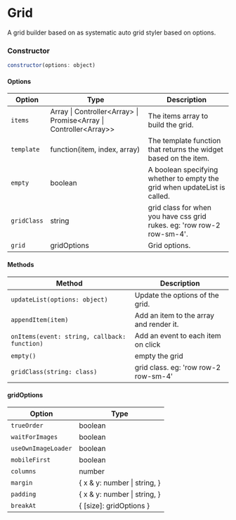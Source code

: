 # Grid

A grid builder based on as systematic auto grid styler based on options.

### Constructor

```javascript
constructor(options: object)
``` 

#### Options
| Option | Type | Description |
| --- | --- | --- |
| `items` | Array \| Controller\<Array> \| Promise\<Array \| Controller\<Array>> | The items array to build the grid. |
| `template` | function(item, index, array) | The template function that returns the widget based on the item. |
| `empty` | boolean | A boolean specifying whether to empty the grid when updateList is called. |
| `gridClass` | string | grid class for when you have css grid rukes. eg: 'row row-2 row-sm-4'. |
| `grid` | gridOptions | Grid options. |

#### Methods
| Method | Description |
| --- | --- |
| `updateList(options: object)` | Update the options of the grid. |
| `appendItem(item)` | Add an item to the array and render it. |
| `onItems(event: string, callback: function)` | Add an event to each item on click |
| `empty()` | empty the grid |
| `gridClass(string: class)` | grid class. eg: 'row row-2 row-sm-4' |

#### gridOptions
| Option | Type |
| --- | --- |
| `trueOrder` | boolean |
| `waitForImages` | boolean |
| `useOwnImageLoader` | boolean |
| `mobileFirst` | boolean |
| `columns` | number |
| `margin` | { x & y: number \| string, } |
| `padding` | { x & y: number \| string, } |
| `breakAt` | { [size]: gridOptions } |
